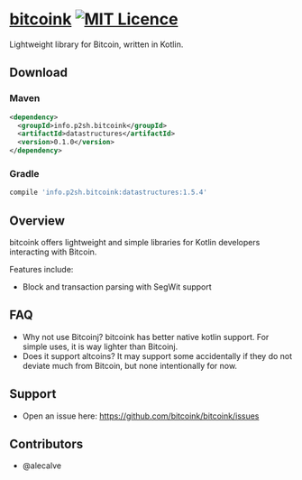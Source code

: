 # [bitcoink](https://github.com/bitcoink/bitcoink) [![MIT Licence](https://img.shields.io/badge/license-MIT-blue.svg)](https://github.com/alecalve/bitcoink/blob/master/LICENSE)

Lightweight library for Bitcoin, written in Kotlin.

## Download

### Maven
```xml
<dependency>
  <groupId>info.p2sh.bitcoink</groupId>
  <artifactId>datastructures</artifactId>
  <version>0.1.0</version>
</dependency>
```

### Gradle
```Groovy
compile 'info.p2sh.bitcoink:datastructures:1.5.4'
```

## Overview

bitcoink offers lightweight and simple libraries for Kotlin developers interacting with Bitcoin.

Features include:
   * Block and transaction parsing with SegWit support
 
## FAQ

- Why not use Bitcoinj? bitcoink has better native kotlin support. For simple uses, it is way lighter than Bitcoinj.
- Does it support altcoins? It may support some accidentally if they do not deviate much from Bitcoin, but none intentionally for now.

## Support

- Open an issue here: https://github.com/bitcoink/bitcoink/issues

## Contributors

- @alecalve